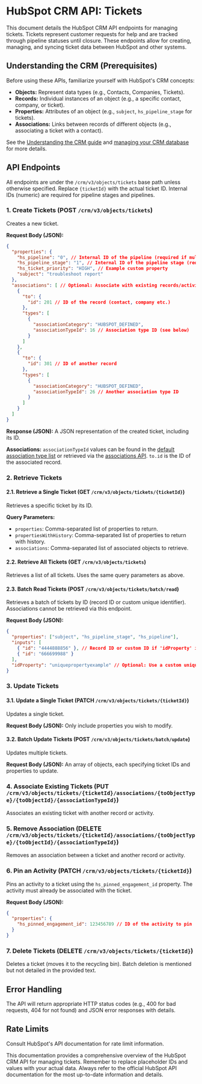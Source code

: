 # HubSpot CRM API: Tickets

This document details the HubSpot CRM API endpoints for managing tickets. Tickets represent customer requests for help and are tracked through pipeline statuses until closure.  These endpoints allow for creating, managing, and syncing ticket data between HubSpot and other systems.

## Understanding the CRM (Prerequisites)

Before using these APIs, familiarize yourself with HubSpot's CRM concepts:

* **Objects:**  Represent data types (e.g., Contacts, Companies, Tickets).
* **Records:** Individual instances of an object (e.g., a specific contact, company, or ticket).
* **Properties:**  Attributes of an object (e.g., `subject`, `hs_pipeline_stage` for tickets).
* **Associations:** Links between records of different objects (e.g., associating a ticket with a contact).

See the [Understanding the CRM guide](link_to_hubspot_guide_here) and [managing your CRM database](link_to_hubspot_guide_here) for more details.


## API Endpoints

All endpoints are under the `/crm/v3/objects/tickets` base path unless otherwise specified.  Replace `{ticketId}` with the actual ticket ID.  Internal IDs (numeric) are required for pipeline stages and pipelines.


### 1. Create Tickets (POST `/crm/v3/objects/tickets`)

Creates a new ticket.

**Request Body (JSON):**

```json
{
  "properties": {
    "hs_pipeline": "0", // Internal ID of the pipeline (required if multiple pipelines exist)
    "hs_pipeline_stage": "1", // Internal ID of the pipeline stage (required)
    "hs_ticket_priority": "HIGH", // Example custom property
    "subject": "troubleshoot report"
  },
  "associations": [ // Optional: Associate with existing records/activities
    {
      "to": {
        "id": 201 // ID of the record (contact, company etc.)
      },
      "types": [
        {
          "associationCategory": "HUBSPOT_DEFINED",
          "associationTypeId": 16 // Association type ID (see below)
        }
      ]
    },
    {
      "to": {
        "id": 301 // ID of another record
      },
      "types": [
        {
          "associationCategory": "HUBSPOT_DEFINED",
          "associationTypeId": 26 // Another association type ID
        }
      ]
    }
  ]
}
```

**Response (JSON):**  A JSON representation of the created ticket, including its ID.

**Associations:**  `associationTypeId` values can be found in the [default association type list](link_to_hubspot_list_here) or retrieved via the [associations API](link_to_hubspot_api_here).  `to.id` is the ID of the associated record.


### 2. Retrieve Tickets

#### 2.1. Retrieve a Single Ticket (GET `/crm/v3/objects/tickets/{ticketId}`)

Retrieves a specific ticket by its ID.

**Query Parameters:**

* `properties`: Comma-separated list of properties to return.
* `propertiesWithHistory`: Comma-separated list of properties to return with history.
* `associations`: Comma-separated list of associated objects to retrieve.

#### 2.2. Retrieve All Tickets (GET `/crm/v3/objects/tickets`)

Retrieves a list of all tickets.  Uses the same query parameters as above.

#### 2.3. Batch Read Tickets (POST `/crm/v3/objects/tickets/batch/read`)

Retrieves a batch of tickets by ID (record ID or custom unique identifier).  Associations cannot be retrieved via this endpoint.

**Request Body (JSON):**

```json
{
  "properties": ["subject", "hs_pipeline_stage", "hs_pipeline"],
  "inputs": [
    { "id": "4444888856" }, // Record ID or custom ID if 'idProperty' is specified
    { "id": "666699988" }
  ],
  "idProperty": "uniquepropertyexample" // Optional: Use a custom unique identifier property
}
```


### 3. Update Tickets

#### 3.1. Update a Single Ticket (PATCH `/crm/v3/objects/tickets/{ticketId}`)

Updates a single ticket.

**Request Body (JSON):**  Only include properties you wish to modify.

#### 3.2. Batch Update Tickets (POST `/crm/v3/objects/tickets/batch/update`)

Updates multiple tickets.

**Request Body (JSON):**  An array of objects, each specifying ticket IDs and properties to update.


### 4. Associate Existing Tickets (PUT `/crm/v3/objects/tickets/{ticketId}/associations/{toObjectType}/{toObjectId}/{associationTypeId}`)

Associates an existing ticket with another record or activity.

### 5. Remove Association (DELETE `/crm/v3/objects/tickets/{ticketId}/associations/{toObjectType}/{toObjectId}/{associationTypeId}`)

Removes an association between a ticket and another record or activity.


### 6. Pin an Activity (PATCH `/crm/v3/objects/tickets/{ticketId}`)

Pins an activity to a ticket using the `hs_pinned_engagement_id` property.  The activity must already be associated with the ticket.

**Request Body (JSON):**

```json
{
  "properties": {
    "hs_pinned_engagement_id": 123456789 // ID of the activity to pin
  }
}
```


### 7. Delete Tickets (DELETE `/crm/v3/objects/tickets/{ticketId}`)

Deletes a ticket (moves it to the recycling bin).  Batch deletion is mentioned but not detailed in the provided text.


## Error Handling

The API will return appropriate HTTP status codes (e.g., 400 for bad requests, 404 for not found) and JSON error responses with details.


## Rate Limits

Consult HubSpot's API documentation for rate limit information.


This documentation provides a comprehensive overview of the HubSpot CRM API for managing tickets.  Remember to replace placeholder IDs and values with your actual data.  Always refer to the official HubSpot API documentation for the most up-to-date information and details.
